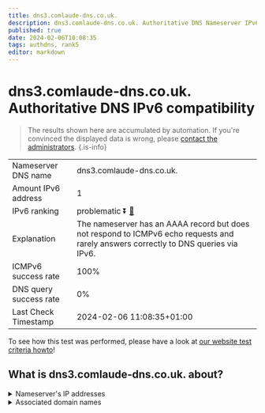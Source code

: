 ```yaml
---
title: dns3.comlaude-dns.co.uk.
description: dns3.comlaude-dns.co.uk. Authoritative DNS Nameserver IPv6 compatibility
published: true
date: 2024-02-06T10:08:35
tags: authdns, rank5
editor: markdown
---
```


# dns3.comlaude-dns.co.uk. Authoritative DNS IPv6 compatibility

> The results shown here are accumulated by automation. If you're convinced the displayed data is wrong, please [contact the administrators](/howto/chat). 
{.is-info}




|   |   |
| - | - |
| Nameserver DNS name | dns3.comlaude-dns.co.uk.
| Amount IPv6 address | 1
| IPv6 ranking | problematic :arrow_double_down: [🔗](/howto/ranking) |
| Explanation | The nameserver has an AAAA record but does not respond to ICMPv6 echo requests and rarely answers correctly to DNS queries via IPv6. |
| ICMPv6 success rate | 100%|
| DNS query success rate | 0% |
| Last Check Timestamp | 2024-02-06 11:08:35+01:00 |

To see how this test was performed, please have a look at [our website test criteria howto](/howto/testcriteria/authdns)!


## What is dns3.comlaude-dns.co.uk. about?




<details>
<summary>Nameserver's IP addresses</summary>

2620:4d:4000:6259:7:10:0:3

</details>



<details>
<summary>Associated domain names</summary>

www.lundbeck.com

</details>
